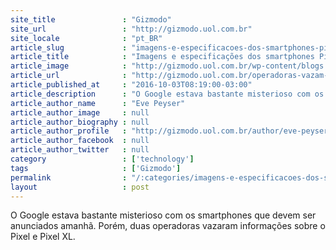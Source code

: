 ```yaml
---
site_title               : "Gizmodo"
site_url                 : "http://gizmodo.uol.com.br"
site_locale              : "pt_BR"
article_slug             : "imagens-e-especificacoes-dos-smartphones-pixel-e-pixel-xl-do-google-sao-vazadas-por-operadoras"
article_title            : "Imagens e especificações dos smartphones Pixel e Pixel XL do Google são vazadas por operadoras"
article_image            : "http://gizmodo.uol.com.br/wp-content/blogs.dir/8/files/2016/10/google-pixel-vazamento-e1475493201865.png"
article_url              : "http://gizmodo.uol.com.br/operadoras-vazam-google-pixel-smartphone/"
article_published_at     : "2016-10-03T08:19:00-03:00"
article_description      : "O Google estava bastante misterioso com os smartphones que devem ser anunciados amanhã. Porém, duas operadoras vazaram informações sobre o Pixel e Pixel XL."
article_author_name      : "Eve Peyser"
article_author_image     : null
article_author_biography : null
article_author_profile   : "http://gizmodo.uol.com.br/author/eve-peyser/"
article_author_facebook  : null
article_author_twitter   : null
category                 : ['technology']
tags                     : ['Gizmodo']
permalink                : "/:categories/imagens-e-especificacoes-dos-smartphones-pixel-e-pixel-xl-do-google-sao-vazadas-por-operadoras/"
layout                   : post
---
```


O Google estava bastante misterioso com os smartphones que devem ser anunciados amanhã. Porém, duas operadoras vazaram informações sobre o Pixel e Pixel XL.
